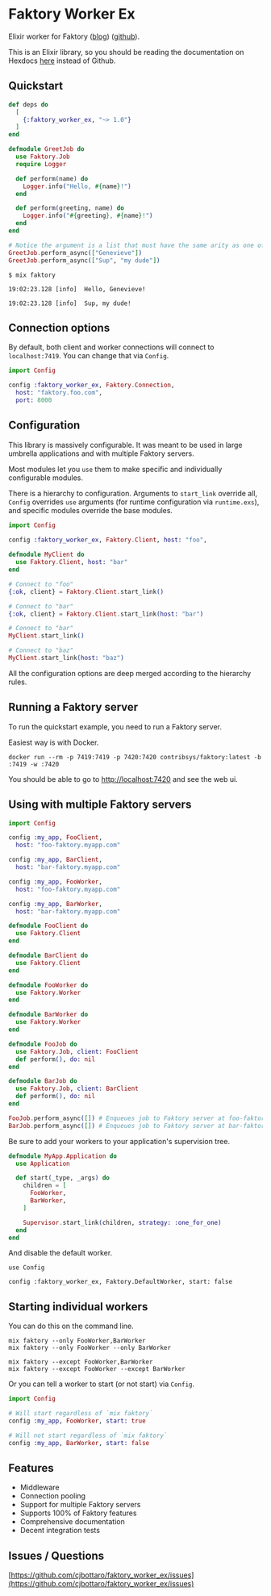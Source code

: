# Faktory Worker Ex

Elixir worker for Faktory ([blog](http://www.mikeperham.com/2017/10/24/introducing-faktory/)) ([github](https://github.com/contribsys/faktory)).

This is an Elixir library, so you should be reading the documentation
on Hexdocs [here](https://hexdocs.pm/faktory_worker_ex) instead of Github.

## Quickstart

```elixir
def deps do
  [
    {:faktory_worker_ex, "~> 1.0"}
  ]
end
```

```elixir
defmodule GreetJob do
  use Faktory.Job
  require Logger

  def perform(name) do
    Logger.info("Hello, #{name}!")
  end

  def perform(greeting, name) do
    Logger.info("#{greeting}, #{name}!")
  end
end

# Notice the argument is a list that must have the same arity as one of the perform functions.
GreetJob.perform_async(["Genevieve"])
GreetJob.perform_async(["Sup", "my dude"])
```

```plain
$ mix faktory

19:02:23.128 [info]  Hello, Genevieve!

19:02:23.128 [info]  Sup, my dude!
```

## Connection options

By default, both client and worker connections will connect to `localhost:7419`.
You can change that via `Config`.

```elixir
import Config

config :faktory_worker_ex, Faktory.Connection,
  host: "faktory.foo.com",
  port: 8000
```

## Configuration

This library is massively configurable. It was meant to be used in large
umbrella applications and with multiple Faktory servers.

Most modules let you `use` them to make specific and individually configurable
modules.

There is a hierarchy to configuration. Arguments to `start_link` override all,
`Config` overrides `use` arguments (for runtime configuration via `runtime.exs`),
and specific modules override the base modules.

```elixir
import Config

config :faktory_worker_ex, Faktory.Client, host: "foo",
  
defmodule MyClient do
  use Faktory.Client, host: "bar"
end

# Connect to "foo"
{:ok, client} = Faktory.Client.start_link()

# Connect to "bar"
{:ok, client} = Faktory.Client.start_link(host: "bar")

# Connect to "bar"
MyClient.start_link()

# Connect to "baz"
MyClient.start_link(host: "baz")
```

All the configuration options are deep merged according to the hierarchy rules.

## Running a Faktory server

To run the quickstart example, you need to run a Faktory server.

Easiest way is with Docker.
```
docker run --rm -p 7419:7419 -p 7420:7420 contribsys/faktory:latest -b :7419 -w :7420
```

You should be able to go to [http://localhost:7420](http://localhost:7420) and see the web ui.

## Using with multiple Faktory servers

```elixir
import Config

config :my_app, FooClient,
  host: "foo-faktory.myapp.com"

config :my_app, BarClient,
  host: "bar-faktory.myapp.com"

config :my_app, FooWorker,
  host: "foo-faktory.myapp.com"

config :my_app, BarWorker,
  host: "bar-faktory.myapp.com"

defmodule FooClient do
  use Faktory.Client
end

defmodule BarClient do
  use Faktory.Client
end

defmodule FooWorker do
  use Faktory.Worker
end

defmodule BarWorker do
  use Faktory.Worker
end

defmodule FooJob do
  use Faktory.Job, client: FooClient
  def perform(), do: nil
end

defmodule BarJob do
  use Faktory.Job, client: BarClient
  def perform(), do: nil
end

FooJob.perform_async([]) # Enqueues job to Faktory server at foo-faktory.myapp.com
BarJob.perform_async([]) # Enqueues job to Faktory server at bar-faktory.myapp.com
```

Be sure to add your workers to your application's supervision tree.
```elixir
defmodule MyApp.Application do
  use Application

  def start(_type, _args) do
    children = [
      FooWorker,
      BarWorker,
    ]

    Supervisor.start_link(children, strategy: :one_for_one)
  end
end
```

And disable the default worker.
```
use Config

config :faktory_worker_ex, Faktory.DefaultWorker, start: false
```

## Starting individual workers

You can do this on the command line.
```
mix faktory --only FooWorker,BarWorker
mix faktory --only FooWorker --only BarWorker

mix faktory --except FooWorker,BarWorker
mix faktory --except FooWorker --except BarWorker
```

Or you can tell a worker to start (or not start) via `Config`.
```elixir
import Config

# Will start regardless of `mix faktory`
config :my_app, FooWorker, start: true

# Will not start regardless of `mix faktory`
config :my_app, BarWorker, start: false
```

## Features

* Middleware
* Connection pooling
* Support for multiple Faktory servers
* Supports 100% of Faktory features
* Comprehensive documentation
* Decent integration tests

## Issues / Questions

[https://github.com/cjbottaro/faktory_worker_ex/issues](https://github.com/cjbottaro/faktory_worker_ex/issues)
